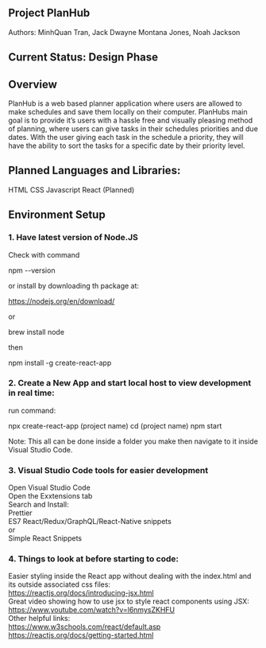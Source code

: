 ﻿## Project PlanHub

Authors: 
  MinhQuan Tran,
  Jack Dwayne Montana Jones,
  Noah Jackson
  
## Current Status: Design Phase

## Overview 
PlanHub is a web based planner application where users are allowed to make schedules and save them locally on their computer. PlanHubs main goal is to provide it’s users with a hassle free and visually pleasing method of planning, where users can give tasks in their schedules priorities and due dates. With the user giving each task in the schedule a priority, they will have the ability to sort the tasks for a specific date by their priority level. 

## Planned Languages and Libraries:
HTML
CSS
Javascript
React (Planned)


## Environment Setup
### 1. Have latest version of Node.JS
Check with command 

npm --version

or install by downloading th package at:

https://nodejs.org/en/download/

or 

brew install node

then

npm install -g create-react-app

### 2. Create a New App and start local host to view development in real time:

run command:

npx create-react-app (project name)
cd (project name)
npm start

Note: This all can be done inside a folder you make then navigate to it inside Visual Studio Code.

### 3. Visual Studio Code tools for easier development
Open Visual Studio Code  
Open the Exxtensions tab  
Search and Install:  
Prettier  
ES7 React/Redux/GraphQL/React-Native snippets  
or  
Simple React Snippets  

### 4. Things to look at before starting to code:

Easier styling inside the React app without dealing with the index.html and its outside associated css files:  
https://reactjs.org/docs/introducing-jsx.html  
Great video showing how to use jsx to style react components using JSX:  
https://www.youtube.com/watch?v=l6nmysZKHFU  
Other helpful links:  
https://www.w3schools.com/react/default.asp  
https://reactjs.org/docs/getting-started.html  
